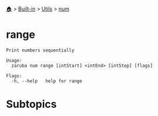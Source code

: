 <!--startTocHeader-->
[🏠](../../../README.md) > [Built-in](../../README.md) > [Utils](../README.md) > [num](README.md)
# range
<!--endTocHeader-->

```
Print numbers sequentially

Usage:
  zaruba num range [intStart] <intEnd> [intStep] [flags]

Flags:
  -h, --help   help for range

```

# Subtopics
<!--startTocSubtopic-->
<!--endTocSubtopic-->